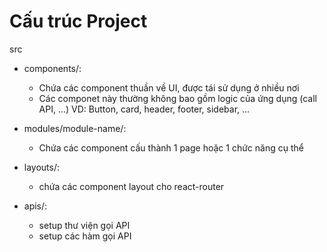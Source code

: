# Cấu trúc Project

src
 - components/:
    - Chứa các component thuần về UI, được tái sử dụng ở nhiều nơi
    - Các componet này thường không bao gồm logic của ứng dụng (call API, ...)
        VD: Button, card, header, footer, sidebar, ...

 - modules/module-name/: 
    - Chứa các component cấu thành 1 page hoặc 1 chức năng cụ thể

 - layouts/:
    - chứa các component layout cho react-router

 - apis/:
    - setup thư viện gọi API
    - setup các hàm gọi API

